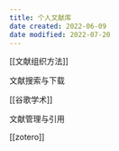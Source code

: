 ```yaml
---
title: 个人文献库
date created: 2022-06-09
date modified: 2022-07-20
---
```


[[文献组织方法]]

文献搜索与下载

[[谷歌学术]]

文献管理与引用

[[zotero]]
